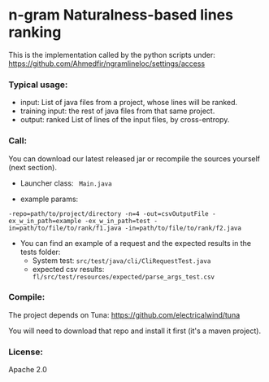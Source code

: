 # n-gram Naturalness-based lines ranking

This is the implementation called by the python scripts under: https://github.com/Ahmedfir/ngramlineloc/settings/access

### Typical usage: 
- input: List of java files from a project, whose lines will be ranked.
- training input: the rest of java files from that same project.
- output: ranked List of lines of the input files, by cross-entropy.

### Call:

You can download our latest released jar or recompile the sources yourself (next section).

- Launcher class:
  `
  Main.java`

- example params:

`
-repo=path/to/project/directory
-n=4
-out=csvOutputFile
-ex_w_in_path=example
-ex_w_in_path=test
-in=path/to/file/to/rank/f1.java
-in=path/to/file/to/rank/f2.java
`

- You can find an example of a request and the expected results in the tests folder:
    - System test:
      `
      src/test/java/cli/CliRequestTest.java
      `
    - expected csv results:
      `
      fl/src/test/resources/expected/parse_args_test.csv`

### Compile:

The project depends on Tuna: https://github.com/electricalwind/tuna

You will need to download that repo and install it first (it's a maven project).

### License: 
Apache 2.0

